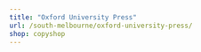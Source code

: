 ```yaml
---
title: "Oxford University Press"
url: /south-melbourne/oxford-university-press/
shop: copyshop
---
```

